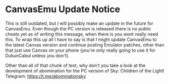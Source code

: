 # CanvasEmu Update Notice

This is still outdated, but I will possibly make an update in the future for CanvasEmu. Even though the PC version is released there is no public cheats yet as of writing this message, when there is you wont really need this. To wrap this up all I have to say is that I might update CanvasEmu to the latest Canvas version and continue posting Emulator patches, other than that just use Canvas on your phone (you're only really going to use it for DukunCabul unless you don't).

Other than all of that chunk of text, why don't you take a look at the development of abomination for the PC version of Sky: Children of the Light! Telegram: https://t.me/abominationsky
